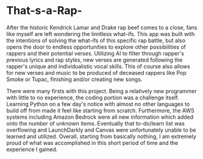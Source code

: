 # That-s-a-Rap-
After the historic Kendrick Lamar and Drake rap beef comes to a close, fans like myself are left wondering the limitless what-ifs. This app was built with the intentions of solving the what-ifs of this specific rap battle, but also opens the door to endless opportunities to explore other possibilities of rappers and their potential verses. Utilizing AI to filter through rapper's previous lyrics and rap styles, new verses are generated following the rapper's unique and individualistic vocal skills. This of course also allows for new verses and music to be produced of deceased rappers like Pop Smoke or Tupac, finishing and/or creating new songs.

There were many firsts with this project. Being a relatively new programmer with little to no experience, the coding portion was a challenge itself. Learning Python on a few day's notice with almost no other languages to build off from made it feel like starting from scratch. Furthermore, the AWS systems including Amazon Bedrock were all new information which added onto the number of unknown items. Eventually that to-do/learn list was overflowing and LaunchDarkly and Canvas were unfortunately unable to be learned and utilized. Overall, starting from basically nothing, I am extremely proud of what was accomplished in this short period of time and the experience I gained.
